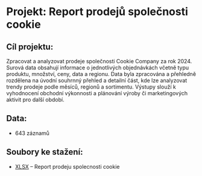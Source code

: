 # Projekt: Report prodejů společnosti cookie
## Cíl projektu:
Zpracovat a analyzovat prodeje společnosti Cookie Company za rok 2024. Surová data obsahují informace o jednotlivých objednávkách včetně typu produktu, množství, ceny, data a regionu. Data byla zpracována a přehledně rozdělena na úvodní souhrnný přehled a detailní část, kde lze analyzovat trendy prodeje podle měsíců, regionů a sortimentu. Výstupy slouží k vyhodnocení obchodní výkonnosti a plánování výroby či marketingových aktivit pro další období.

## Data: 
* 643 záznamů

##  Soubory ke stažení:
-  [XLSX](Report.xlsx) – Report prodeju spolecnosti cookie


